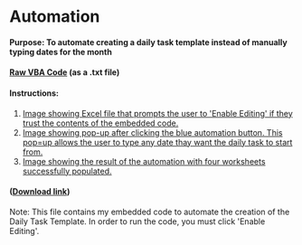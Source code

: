 # Automation

#### Purpose: To automate creating a daily task template instead of manually typing dates for the month

#### [Raw VBA Code](https://github.com/dalealberto/Excel/blob/main/SetDate%20VBA%20Code.txt) (as a .txt file)

#### Instructions:

1) [Image showing Excel file that prompts the user to 'Enable Editing' if they trust the contents of the embedded code.](https://github.com/dalealberto/Excel/blob/main/EnableEditing.png)
2) [Image showing pop-up after clicking the blue automation button. This pop=up allows the user to type any date thay want the daily task to start from.](https://github.com/dalealberto/Excel/blob/main/InitiatingTheAutomation.png)
3) [Image showing the result of the automation with four worksheets successfully populated.](https://github.com/dalealberto/Excel/blob/main/AutomationComplete.png)

#### ([Download link](https://github.com/dalealberto/Excel/blob/main/Daily%20Task%20Template%20For%20Work.xlsm)) 
Note: This file contains my embedded code to automate the creation of the Daily Task Template. In order to run the code, you must click 'Enable Editing'.

